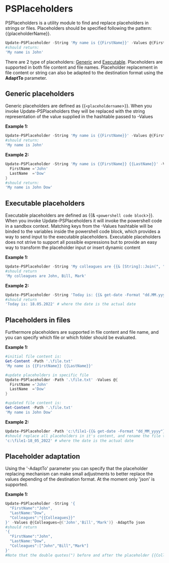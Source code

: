 # PSPlaceholders

PSPlaceholders is a utility module to find and replace placeholders in strings or files. Placeholders should be specified following the pattern: {{placeholderName}}.

```powershell
Update-PSPlaceholder -String 'My name is {{FirstName}}' -Values @{FirstName='John'}
#should return:
'My name is John'
```

There are 2 type of placeholders: [Generic](#generic-placeholders) and [Executable](#executable-placeholders). Placeholders are supported in both file content and file names. Placeholder replacement in file content or string can also be adapted to the destination format using the **AdaptTo** parameter.

## Generic placeholders

Generic placeholders are defined as {{`<placeholdername`>}}. When you invoke Update-PSPlaceholders they will be replaced with the string representation of the value supplied in the hashtable passed to -Values

**Example 1:**

```powershell
Update-PSPlaceholder -String 'My name is {{FirstName}}' -Values @{FirstName='John'}
#should return:
'My name is John'
```

**Example 2:**

```powershell
Update-PSPlaceholder -String 'My name is {{FirstName}} {{LastName}}' -Values @{
  FirstName ='John'
  LastName  ='Dow'
}
#should return:
'My name is John Dow'
```

## Executable placeholders

Executable placeholders are defined as {{& `<powershell code block`>}}. When you invoke Update-PSPlaceholders it will invoke the powershell code in a sandbox context. Matching keys from the -Values hashtable will be binded to the variables inside the powershell code block, which provides a way to send input to the executable placeholders. Executable placeholders does not strive to support all possible expressions but to provide an easy way to transform the placeholder input or insert dynamic content

**Example 1:**

```powershell
Update-PSPlaceholder -String 'My colleagues are {{& [String]::Join(", ",$people}}' -Values @{people='John','Bill','Mark'}
#should return
'My colleagues are John, Bill, Mark'
```

**Example 2:**

```powershell
Update-PSPlaceholder -String 'Today is: {{& get-date -Format "dd.MM.yyyy"}}'
#should return
'Today is: 18.05.2022' # where the date is the actual date
```

## Placeholders in files

Furthermore placeholders are supported in file content and file name, and you can specify which file or which folder should be evaluated.

**Example 1:**

```powershell
#initial file content is:
Get-Content -Path '.\file.txt'
'My name is {{FirstName}} {{LastName}}'

#update placeholders in specific file
Update-PSPlaceholder -Path '.\file.txt' -Values @{
  FirstName ='John'
  LastName  ='Dow'
}

#updated file content is:
Get-Content -Path '.\file.txt'
'My name is John Dow'
```

**Example 2:**

```powershell
Update-PSPlaceholder -Path 'c:\file1-{{& get-date -Format "dd_MM_yyyy"}}'
#should replace all placeholders in it's content, and rename the file to
'c:\file1-18_05_2022' # where the date is the actual date
```

## Placeholder adaptation

Using the '-AdaptTo' parameter you can specify that the placeholder replacing mechanism can make small adjustments to better replace the values depending of the destination format. At the moment only 'json' is supported.

**Example 1:**

```powershell
Update-PSPlaceholder -String '{
  "FirstName":"John",
  "LastName:"Dow",
  "Colleagues":"{{Colleagues}}"
}' -Values @{Colleagues=@('John','Bill','Mark')} -AdaptTo json
#should return
'{
  "FirstName":"John",
  "LastName:"Dow",
  "Colleagues":["John","Bill","Mark"]
}'
#Note that the double quotes(") before and after the placeholder {{Colleagues}} is omitted and the placeholder was replaced with the proper representation of the collection of strings in json. This allows the placeholders to be neatly inserted into json documents without breaking the json IDE parser
```

